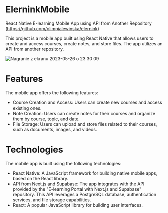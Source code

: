 # ElerninkMobile
React Native E-learning Mobile App using API from Another Repository (https://github.com/olimpialewinska/elernink)

This project is a mobile app built using React Native that allows users to create and access courses, create notes, and store files. The app utilizes an API from another repository.

![Nagranie z ekranu 2023-05-26 o 23 30 09](https://github.com/olimpialewinska/ElerninkMobile/assets/100933608/ea6cf6dd-ed6e-4368-b4c3-1befa3d6bb82)


# Features
The mobile app offers the following features:

- Course Creation and Access: Users can create new courses and access existing ones.
- Note Creation: Users can create notes for their courses and organize them by course, topic, and date.
- File Storage: Users can upload and store files related to their courses, such as documents, images, and videos.

# Technologies
The mobile app is built using the following technologies:

- React Native: A JavaScript framework for building native mobile apps, based on the React library.
- API from Next.js and Supabase: The app integrates with the API provided by the "E-learning Portal with Next.js and Supabase" repository. This API leverages a PostgreSQL database, authentication services, and file storage capabilities.
- React: A popular JavaScript library for building user interfaces.
